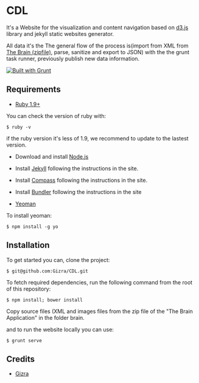 # CDL

It's a Website for the visualization and content navigation based on [d3.js](http://d3js.org/) library and jekyll static websites generator. 

All data it's the The general flow of the process is(import from XML from [The Brain (zipfile)](), parse, sanitize and export to JSON) 
with the the grunt task runner, previously publish new data information.

[![Built with Grunt](https://cdn.gruntjs.com/builtwith.png)](http://gruntjs.com/)

## Requirements

- [Ruby 1.9+](https://www.ruby-lang.org)

You can check the version of ruby with:

	$ ruby -v
    
if the ruby version it's less of 1.9, we recommend to update to the lastest version.

- Download and install [Node.js](http://nodejs.org)
- Install [Jekyll](http://jekyllrb.com/) following the instructions in the site.
- Install [Compass](http://compass-style.org/install/) following the instructions in the site.
- Install [Bundler](http://bundler.io/) following the instructions in the site

- [Yeoman](http://yeoman.io)

To install yeoman:

	$ npm install -g yo
    
## Installation

To get started you can, clone the project:
	
    $ git@github.com:Gizra/CDL.git

To fetch required dependencies, run the following command from the root of
this repository:

	$ npm install; bower install

Copy source files (XML and images files from the zip file of the "The Brain Application"
in the folder brain.

and to run the website locally you can use:

	$ grunt serve

## Credits

* [Gizra](http://www.gizra.com/) 